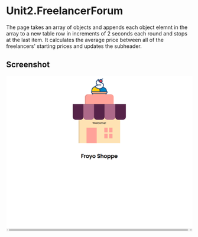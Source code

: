 # Unit2.FreelancerForum
The page takes an array of objects and appends each object elemnt in the array to a new table row in increments of 2 seconds each round and stops at the last item. It calculates the average price between all of the freelancers' starting prices and updates the subheader.

## Screenshot
![Freelancer Screenshot](https://github.com/rmaroukel/Unit2.Froyo/blob/main/src/capture.png?raw=true)